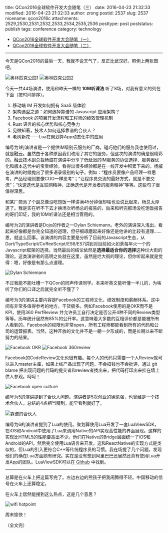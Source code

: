 title: QCon2016全球软件开发大会随笔（三）
date: 2016-04-23 21:32:33
modified: 2016-04-23 21:32:33
author: zrong
postid: 2537
slug: 2537
nicename: qcon2016c
attachments: 2529,2530,2531,2532,2533,2534,2535,2536
posttype: post
poststatus: publish
tags: conference
category: technology

- [QCon2016全球软件开发大会随笔（一）][1]
- [QCon2016全球软件开发大会随笔（二）][2]

----

今天是QCon2016的最后一天，我就不说天气了，反正比武汉好。照例上两张图吧。

![奥林匹克公园1][51]
![奥林匹克公园2][52]

<!--more-->
今天一共44场演讲，使用和昨天一样的 **10M听课法** 听了8场，对我有意义的列在下面（按时间排序）。

1. 移动端 IM 开发如何拥有 SaaS 级体验
2. 架构选型之道：如何选择靠谱的 Javascript 应用架构？
3. Facebook 的项目开发流程和工程师的绩效管理机制
4. Rust 语言的核心优势和核心竞争力
5. 见微知著，技术人如何选择靠谱的合伙人？
6. 老树新花——Lua在聚划算App动态化中的应用

编号为1的演讲者是一个提供IM级别云服务的厂商。碰巧他们的服务我也使用过，就是融云。虽然由于各种原因我们改用了其它的服务，但这次的演讲的确是很精彩的。融云技术副总裁杨威在演讲中分享了低延迟的IM服务的协议选择、服务器优化和版本迭代中的宝贵经验。看得出很多经验都是在一线开发中积累下来的。杨威在演讲的时候抛出了很多语录级别的句子。例如：“程序员要像产品经理一样思考，产品经理则要像COO一样思考”；“让程序员交流的最好方式，就是不要交流“；“快速迭代是互联网精神，正确迭代是开发者的服务精神”等等。这些句子很值得深思。

和某厂商派了个副总像没吃饱饭一样讲满45分钟但却啥也没说比起来，杨总太厚道了。我是实在听不下去才换场次听杨总的报告的，后来和听完那场没吃饱饭报告的哥们印证，我的10M听课法还是相当管用的。

编号为2的演讲者是Dojo的作者之一Dylan Schiemann。老外的演讲深入浅出，看起来好像都是你完全知道的道理，但仔细琢磨起来好像还是他讲的比较有道理……恩，就这么回事。该演讲的内容主要是分析了目前的Javascript生态，从Dart/TypeScript/CoffeeScript/ES6/ES7讲到对目前如火如荼每年火一个的Javascript框架的选择。当然最后的结论依然是**选择最适合你的选择**这种烂大街的理论。这类演讲者的高明之处就在这里，虽然是烂大街的理论，但你听起来就是觉得：嗯，好像是有那么点道理。

![Dylan Schiemann][53]

不过我能不能吐槽一下QCon的同声传译同学。本来听英文能听懂一半儿的，为啥听了你们的口译之后就完全听不懂了？

编号为3的演讲主要内容是Facebook的工程师文化，绩效制度和薪酬体系。这中间有非常多值得参考的地方，干货极多。例如Facebook使用的是OKR而不是KPI，使用360 PerfReview 并允许员工自行决定是否公开4种不同的Review类型等等。历年统计居然有85%的公开率。这意味着大多数的互相评价都是能被所有人看到的。Facebook的权限也非常open，所有工程师都能看到所有的代码和公司的运营报表。当然，这种开放的文化并不是一朝一夕形成的，而是长期以来不断努力的结果。

![Facebook OKR][55]
![Facebook 360review][56]

Facebook的CodeReview文化也很有趣。每个人的代码只需要一个人Review就可以进入master主库，如果上线产品出现了问题，不会扣钱也不会批评，通过 git blame 把出现问题的代码的提交者和review者找出来，把代码打印出来挂在墙上供人参观。呵呵！

![Facebook open culture][57]

编号为5的演讲提到了合伙人问题。演讲者是5次创业的徐凯强，也曾经是一个技术合伙人。总结的4点相当精到，能早看到就好了。

![靠谱的合伙人][58]

编号为6的演讲者提到了Lua的使用。聚划算使用Lua开发了一套LuaViewSDK，在iOS和Android中使用了Lua来调用Native的API实现高性能的界面展现。这样的实现比HTML5的性能要高出不少。他们在Native的Bridge层面统一了iOS和Android的API，然后完全使用Lua语言来开发。这和ReactNative的实现方式是类似的，但Lua的引入更符合C++等传统程序员的习惯。我在场提了几个问题，发现他们的确在Lua方面颇有研究。实在是没有想到阿里巴巴还居然还真有使用Lua开发App的团队。LuaViewSDK可以在 [Github][3] 中找到。

----

总算是在火车上把这篇写完了。左边右边的熊孩子把我闹腾得不轻。中国移动的信号在火车上还算稳定。

在火车上居然能搜到这么热点，这是几个意思？

![wifi hotpoint][54]

周末愉快！

（全文完）

[1]: http://zengrong.net/post/2521.htm
[2]: http://zengrong.net/post/2528.htm
[3]: https://github.com/alibaba/LuaViewSDK
[51]: http://zengrong.net/wp-content/uploads/2016/04/qcon31.jpg
[52]: http://zengrong.net/wp-content/uploads/2016/04/qcon32.jpg
[53]: http://zengrong.net/wp-content/uploads/2016/04/qcon33.jpg
[54]: http://zengrong.net/wp-content/uploads/2016/04/qcon34.jpg
[55]: http://zengrong.net/wp-content/uploads/2016/04/qcon35.jpg
[56]: http://zengrong.net/wp-content/uploads/2016/04/qcon36.jpg
[57]: http://zengrong.net/wp-content/uploads/2016/04/qcon37.jpg
[58]: http://zengrong.net/wp-content/uploads/2016/04/qcon38.jpg
